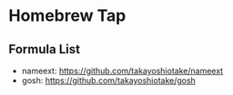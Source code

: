 # Homebrew Tap

## Formula List

- nameext: https://github.com/takayoshiotake/nameext
- gosh: https://github.com/takayoshiotake/gosh
